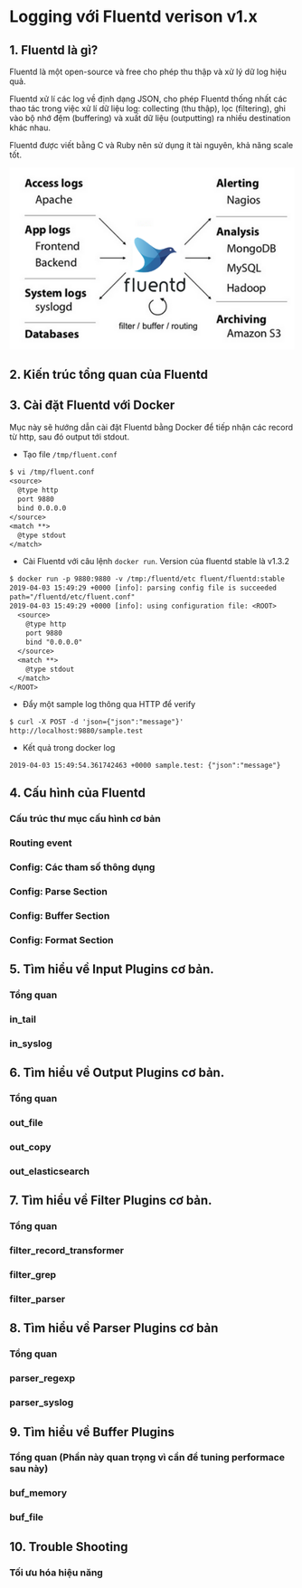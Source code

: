 # Logging với Fluentd verison v1.x

## 1. Fluentd là gì?
Fluentd là một open-source và free cho phép thu thập và xử lý dữ log hiệu quả.

Fluentd xử lí các log về định dạng JSON, cho phép Fluentd thống nhất các thao tác trong việc xử lí dữ liệu log: collecting (thu thập), lọc (filtering), ghi vào bộ nhớ đệm (buffering) và xuất dữ liệu (outputting) ra nhiều destination khác nhau.

Fluentd được viết bằng C và Ruby nên sử dụng ít tài nguyên, khả năng scale tốt.

![](./images/fluentd-overview.png)

## 2. Kiến trúc tổng quan của Fluentd


## 3. Cài đặt Fluentd với Docker
Mục này sẽ hướng dẫn cài đặt Fluentd bằng Docker để tiếp nhận các record từ http, sau đó output tới stdout.

- Tạo file `/tmp/fluent.conf`
```
$ vi /tmp/fluent.conf
<source>
  @type http
  port 9880
  bind 0.0.0.0
</source>
<match **>
  @type stdout
</match>
```
- Cài Fluentd với câu lệnh `docker run`. Version của fluentd stable là v1.3.2
```
$ docker run -p 9880:9880 -v /tmp:/fluentd/etc fluent/fluentd:stable
2019-04-03 15:49:29 +0000 [info]: parsing config file is succeeded path="/fluentd/etc/fluent.conf"
2019-04-03 15:49:29 +0000 [info]: using configuration file: <ROOT>
  <source>
    @type http
    port 9880
    bind "0.0.0.0"
  </source>
  <match **>
    @type stdout
  </match>
</ROOT>

```
- Đẩy một sample log thông qua HTTP để verify
```
$ curl -X POST -d 'json={"json":"message"}' http://localhost:9880/sample.test
```
- Kết quả trong docker log
```
2019-04-03 15:49:54.361742463 +0000 sample.test: {"json":"message"}
```

## 4. Cấu hình của Fluentd

### Cấu trúc thư mục cấu hình cơ bản

### Routing event

### Config: Các tham số thông dụng

### Config: Parse Section

### Config: Buffer Section

### Config: Format Section



## 5. Tìm hiểu về Input Plugins cơ bản.


### Tổng quan

### in_tail

### in_syslog



## 6. Tìm hiểu về Output Plugins cơ bản.


### Tổng quan

### out_file

### out_copy

### out_elasticsearch



## 7. Tìm hiểu về Filter Plugins cơ bản.


### Tổng quan

### filter_record_transformer

### filter_grep

### filter_parser


## 8. Tìm hiểu về Parser Plugins cơ bản


### Tổng quan

### parser_regexp

### parser_syslog



## 9. Tìm hiểu về Buffer Plugins


### Tổng quan (Phần này quan trọng vì cần để tuning performace sau này)

### buf_memory

### buf_file



## 10. Trouble Shooting

### Tối ưu hóa hiệu năng